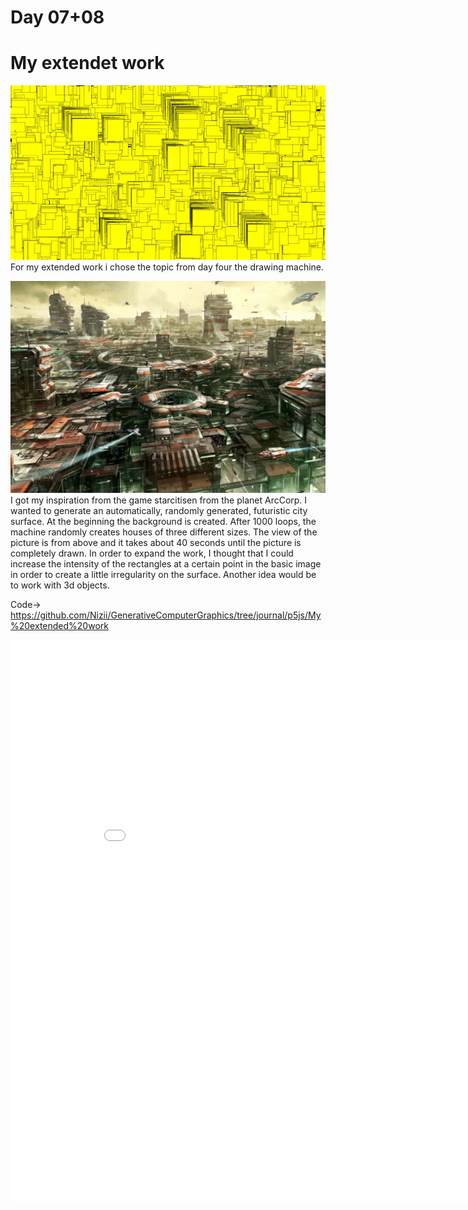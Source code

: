 # Day 07+08

# My extendet work
![''](../../assets/images/day4/try16.JPG)
For my extended work i chose the topic from day four the drawing machine.

![''](../../assets/images/day4/town.JPG)
I got my inspiration from the game starcitisen from the planet ArcCorp. I wanted to generate an automatically, randomly generated, futuristic city surface. At the beginning the background is created. After 1000 loops, the machine randomly creates houses of three different sizes. The view of the picture is from above and it takes about 40 seconds until the picture is completely drawn.
In order to expand the work, I thought that I could increase the intensity of the rectangles at a certain point in the basic image in order to create a little irregularity on the surface. 
Another idea would be to work with 3d objects.

Code-> <https://github.com/Nizii/GenerativeComputerGraphics/tree/journal/p5js/My%20extended%20work>
<iframe width="900" height="900" src="../../p5js/My extended work/index.html" title="YouTube video player" frameborder="0" allow="accelerometer; autoplay; clipboard-write; encrypted-media; gyroscope; picture-in-picture" allowfullscreen></iframe>



